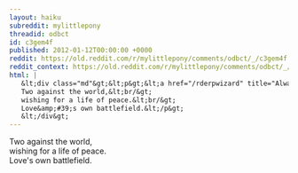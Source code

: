 ```yaml
---
layout: haiku
subreddit: mylittlepony
threadid: odbct
id: c3gem4f
published: 2012-01-12T00:00:00 +0000
reddit: https://old.reddit.com/r/mylittlepony/comments/odbct/_/c3gem4f
reddit_context: https://old.reddit.com/r/mylittlepony/comments/odbct/_/c3gem4f?context=3
html: |
   &lt;div class="md"&gt;&lt;p&gt;&lt;a href="/rderpwizard" title="Always Relevant / Cheering For Their Happiness / Paper Bag Princess"&gt;&lt;/a&gt;
   Two against the world,&lt;br/&gt;
   wishing for a life of peace.&lt;br/&gt;
   Love&amp;#39;s own battlefield.&lt;/p&gt;
   &lt;/div&gt;
---
```


[](/rderpwizard "Always Relevant / Cheering For Their Happiness / Paper Bag Princess")
Two against the world,  
wishing for a life of peace.  
Love's own battlefield.